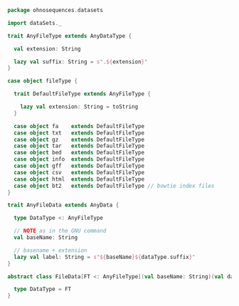 
```scala
package ohnosequences.datasets

import dataSets._

trait AnyFileType extends AnyDataType {

  val extension: String

  lazy val suffix: String = s".${extension}"
}

case object fileType {

  trait DefaultFileType extends AnyFileType {

    lazy val extension: String = toString
  }

  case object fa    extends DefaultFileType
  case object txt   extends DefaultFileType
  case object gz    extends DefaultFileType
  case object tar   extends DefaultFileType
  case object bed   extends DefaultFileType
  case object info  extends DefaultFileType
  case object gff   extends DefaultFileType
  case object csv   extends DefaultFileType
  case object html  extends DefaultFileType
  case object bt2   extends DefaultFileType // bowtie index files
}

trait AnyFileData extends AnyData {

  type DataType <: AnyFileType

  // NOTE as in the GNU command
  val baseName: String

  // basename + extension
  lazy val label: String = s"${baseName}${dataType.suffix}"
}

abstract class FileData[FT <: AnyFileType](val baseName: String)(val dataType: FT) extends AnyFileData {

  type DataType = FT
}

```




[test/scala/Datasets.scala]: ../../test/scala/Datasets.scala.md
[test/scala/FileData.scala]: ../../test/scala/FileData.scala.md
[main/scala/s3Locations.scala]: s3Locations.scala.md
[main/scala/fileData.scala]: fileData.scala.md
[main/scala/dataSets.scala]: dataSets.scala.md
[main/scala/fileLocations.scala]: fileLocations.scala.md
[main/scala/illumina.scala]: illumina.scala.md